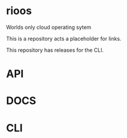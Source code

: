 # rioos
Worlds only cloud operating sytem

This is a repository acts a placeholder for links. 

This repository has releases for the CLI.

# API

# DOCS

# CLI
